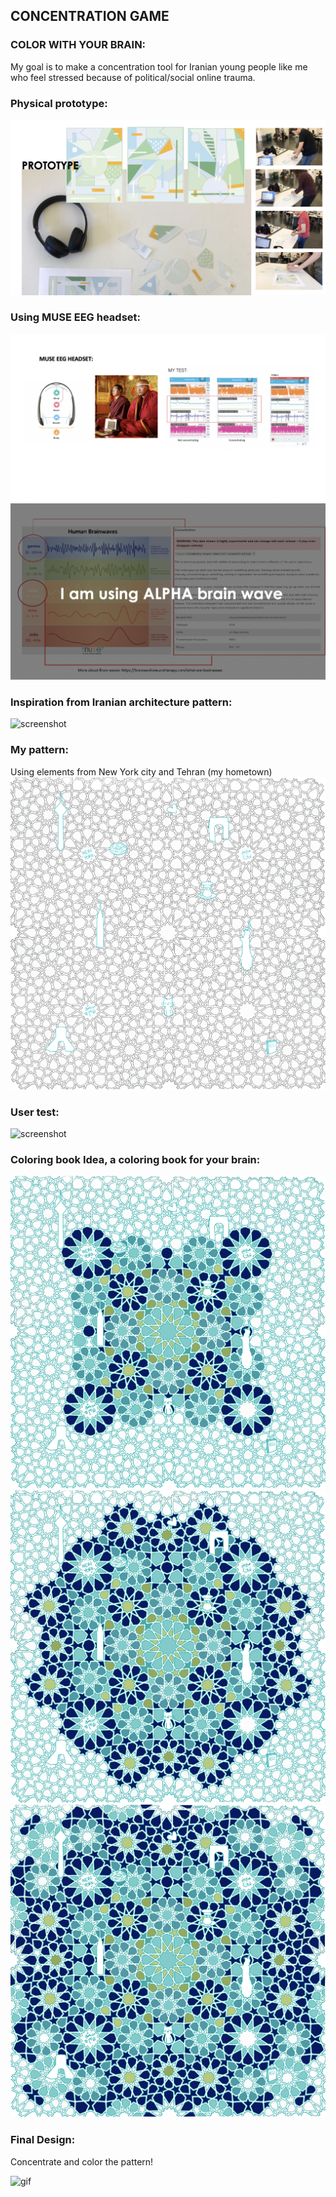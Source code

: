 ## CONCENTRATION GAME
### COLOR WITH YOUR BRAIN:

My goal is to make a concentration tool for Iranian young people like me who feel stressed because of political/social online trauma.

### Physical prototype:

![screenshot](documentation/2.png)

### Using MUSE EEG headset:

![screenshot](documentation/1.png)
![screenshot](documentation/3.png)

### Inspiration from Iranian architecture pattern:

![screenshot](documentation/4.png)

### My pattern:

Using elements from New York city and Tehran (my hometown)
![screenshot](documentation/5.jpg)

### User test:

![screenshot](documentation/5.1.jpg)

### Coloring book Idea, a coloring book for your brain:

![screenshot](documentation/6.jpg)
![screenshot](documentation/7.jpg)
![screenshot](documentation/8.jpg)

### Final Design:

Concentrate and color the pattern!

![gif](final.gif)



